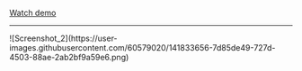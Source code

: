 <a href = 'https://egor-kozlov.github.io/Museum/'>Watch demo</a>
<hr>
![Screenshot_2](https://user-images.githubusercontent.com/60579020/141833656-7d85de49-727d-4503-88ae-2ab2bf9a59e6.png)
